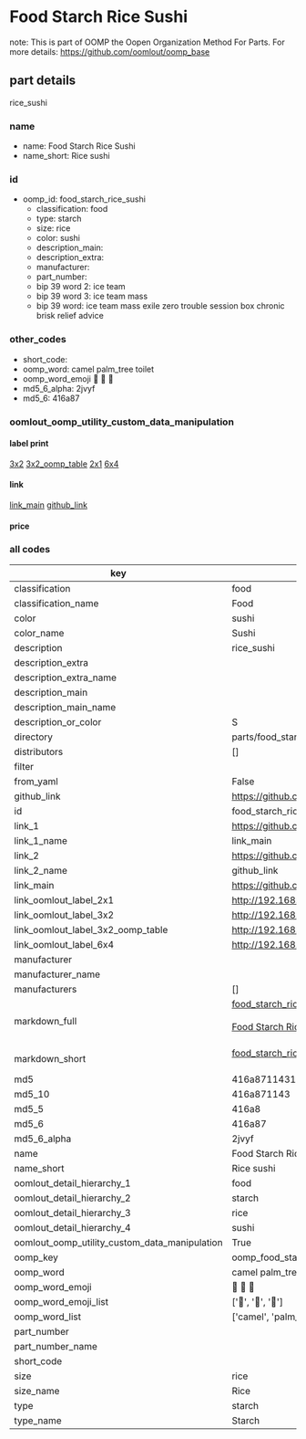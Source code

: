# Food Starch Rice Sushi  

note: This is part of OOMP the Oopen Organization Method For Parts. For more details: https://github.com/oomlout/oomp_base

##  part details



rice_sushi

### name
* name: Food Starch Rice Sushi
* name_short: Rice sushi
### id
* oomp_id: food_starch_rice_sushi
  * classification: food
  * type: starch
  * size: rice
  * color: sushi
  * description_main: 
  * description_extra: 
  * manufacturer: 
  * part_number: 
  * bip 39 word 2: ice team
  * bip 39 word 3: ice team mass
  * bip 39 word: ice team mass exile zero trouble session box chronic brisk relief advice

### other_codes
* short_code: 
* oomp_word: camel palm_tree toilet
* oomp_word_emoji :camel: :palm_tree: :toilet:
* md5_6_alpha: 2jvyf
* md5_6: 416a87






### oomlout_oomp_utility_custom_data_manipulation
#### label print
[3x2](http://192.168.1.245:1112/?label=oomp%202jvyf)
[3x2_oomp_table](http://192.168.1.107:1112/?label=oomp%202jvyf)
[2x1](http://192.168.1.242:1112/?label=oomp%202jvyf)
[6x4](http://192.168.1.55:1112/?label=oomp%202jvyf)    

#### link

[link_main](https://github.com/oomlout/oomlout_oomp_current_version_messy/tree/main/parts/food_starch_rice_sushi) [github_link](https://github.com/oomlout/oomlout_oomp_part_src/tree/main/parts/food_starch_rice_sushi)                             

#### price







### all codes 
| key | value |  
| --- | --- |  
| classification | food |  
| classification_name | Food |  
| color | sushi |  
| color_name | Sushi |  
| description | rice_sushi |  
| description_extra |  |  
| description_extra_name |  |  
| description_main |  |  
| description_main_name |  |  
| description_or_color | S  |  
| directory | parts/food_starch_rice_sushi |  
| distributors | [] |  
| filter |  |  
| from_yaml | False |  
| github_link | https://github.com/oomlout/oomlout_oomp_part_src/tree/main/parts/food_starch_rice_sushi |  
| id | food_starch_rice_sushi |  
| link_1 | https://github.com/oomlout/oomlout_oomp_current_version_messy/tree/main/parts/food_starch_rice_sushi |  
| link_1_name | link_main |  
| link_2 | https://github.com/oomlout/oomlout_oomp_part_src/tree/main/parts/food_starch_rice_sushi |  
| link_2_name | github_link |  
| link_main | https://github.com/oomlout/oomlout_oomp_current_version_messy/tree/main/parts/food_starch_rice_sushi |  
| link_oomlout_label_2x1 | http://192.168.1.242:1112/?label=oomp%202jvyf |  
| link_oomlout_label_3x2 | http://192.168.1.245:1112/?label=oomp%202jvyf |  
| link_oomlout_label_3x2_oomp_table | http://192.168.1.107:1112/?label=oomp%202jvyf |  
| link_oomlout_label_6x4 | http://192.168.1.55:1112/?label=oomp%202jvyf |  
| manufacturer |  |  
| manufacturer_name |  |  
| manufacturers | [] |  
| markdown_full | [food_starch_rice_sushi](https://github.com/oomlout/oomlout_oomp_current_version_messy/tree/main/parts/food_starch_rice_sushi)<br>[](https://github.com/oomlout/oomlout_oomp_current_version_messy/tree/main/parts/food_starch_rice_sushi)<br>[Food Starch Rice Sushi](https://github.com/oomlout/oomlout_oomp_current_version_messy/tree/main/parts/food_starch_rice_sushi)<br><br> |  
| markdown_short | [food_starch_rice_sushi](https://github.com/oomlout/oomlout_oomp_current_version_messy/tree/main/parts/food_starch_rice_sushi)<br><br> |  
| md5 | 416a8711431a988ba47fd4fb1137ab81 |  
| md5_10 | 416a871143 |  
| md5_5 | 416a8 |  
| md5_6 | 416a87 |  
| md5_6_alpha | 2jvyf |  
| name | Food Starch Rice Sushi |  
| name_short | Rice sushi |  
| oomlout_detail_hierarchy_1 | food |  
| oomlout_detail_hierarchy_2 | starch |  
| oomlout_detail_hierarchy_3 | rice |  
| oomlout_detail_hierarchy_4 | sushi |  
| oomlout_oomp_utility_custom_data_manipulation | True |  
| oomp_key | oomp_food_starch_rice_sushi |  
| oomp_word | camel palm_tree toilet |  
| oomp_word_emoji | :camel: :palm_tree: :toilet: |  
| oomp_word_emoji_list | [':camel:', ':palm_tree:', ':toilet:'] |  
| oomp_word_list | ['camel', 'palm_tree', 'toilet'] |  
| part_number |  |  
| part_number_name |  |  
| short_code |  |  
| size | rice |  
| size_name | Rice |  
| type | starch |  
| type_name | Starch |  
